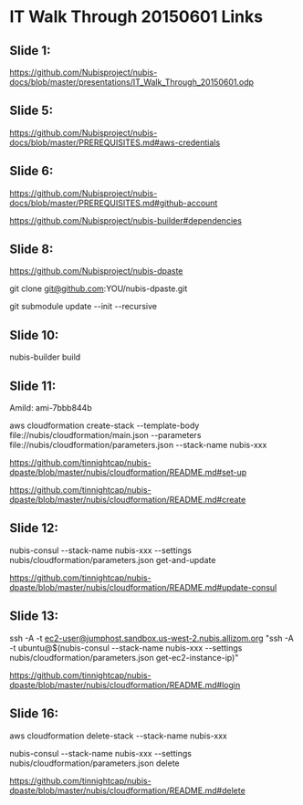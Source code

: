 # IT Walk Through 20150601 Links

## Slide 1:
https://github.com/Nubisproject/nubis-docs/blob/master/presentations/IT_Walk_Through_20150601.odp

## Slide 5:
https://github.com/Nubisproject/nubis-docs/blob/master/PREREQUISITES.md#aws-credentials

## Slide 6:
https://github.com/Nubisproject/nubis-docs/blob/master/PREREQUISITES.md#github-account

https://github.com/Nubisproject/nubis-builder#dependencies

## Slide 8:
https://github.com/Nubisproject/nubis-dpaste

git clone git@github.com:YOU/nubis-dpaste.git

git submodule update --init --recursive

## Slide 10:
nubis-builder build

## Slide 11:
AmiId: ami-7bbb844b

aws cloudformation create-stack --template-body file://nubis/cloudformation/main.json --parameters file://nubis/cloudformation/parameters.json --stack-name nubis-xxx

https://github.com/tinnightcap/nubis-dpaste/blob/master/nubis/cloudformation/README.md#set-up

https://github.com/tinnightcap/nubis-dpaste/blob/master/nubis/cloudformation/README.md#create

## Slide 12:
nubis-consul --stack-name nubis-xxx --settings nubis/cloudformation/parameters.json get-and-update

https://github.com/tinnightcap/nubis-dpaste/blob/master/nubis/cloudformation/README.md#update-consul

## Slide 13:
ssh -A -t ec2-user@jumphost.sandbox.us-west-2.nubis.allizom.org "ssh -A -t ubuntu@$(nubis-consul --stack-name nubis-xxx --settings nubis/cloudformation/parameters.json get-ec2-instance-ip)"

https://github.com/tinnightcap/nubis-dpaste/blob/master/nubis/cloudformation/README.md#login

## Slide 16:
aws cloudformation delete-stack --stack-name nubis-xxx

nubis-consul --stack-name nubis-xxx --settings nubis/cloudformation/parameters.json delete

https://github.com/tinnightcap/nubis-dpaste/blob/master/nubis/cloudformation/README.md#delete
